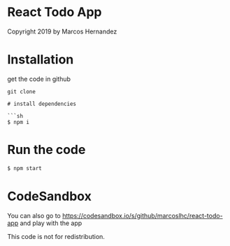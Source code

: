 # React Todo App

Copyright 2019 by Marcos Hernandez

# Installation

get the code in github

````
git clone

# install dependencies

```sh
$ npm i
````

# Run the code

```sh
$ npm start
```

# CodeSandbox

You can also go to https://codesandbox.io/s/github/marcoslhc/react-todo-app and play with the app

This code is not for redistribution.
